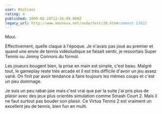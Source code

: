 ```yaml
---
user: Rouliass
rating: 4
published: 2009-08-24T12:26:09.000Z
legacy_url: http://www.emunova.net/veda/test/20.htm#comment-11922
---
```

Moui.

Effectivement, quelle claque à l'époque. Je n'avais pas joué au premier et quand une envie de tennis vidéoludique se faisait sentir, je ressortais Super Tennis ou Jimmy Connors du formol.

Les joueurs bougent bien, la prise en main est simple, c'est beau. Malgré tout, le gameplay reste très arcade et il est très difficile d'avoir un jeu assez varié. On finit par avoir tendance à faire toujours les mêmes coups et c'est un peu dommage.

Je suis un peu rabat-joie mais c'est vrai que par la suite j'ai pris plus de plaisir avec des jeux plus orientés simulation comme Smash Court 2\. Mais il ne faut surtout pas bouder son plaisir. Ce Virtua Tennis 2 est vraiment un excellent jeu de tennis, bien fun en multi.